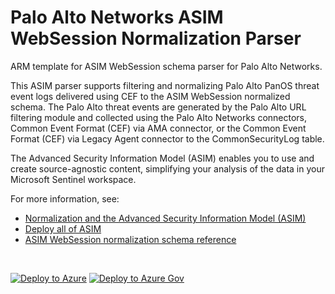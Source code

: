 # Palo Alto Networks ASIM WebSession Normalization Parser

ARM template for ASIM WebSession schema parser for Palo Alto Networks.

This ASIM parser supports filtering and normalizing Palo Alto PanOS threat event logs delivered using CEF to the ASIM WebSession normalized schema. The Palo Alto threat events are generated by the Palo Alto URL filtering module and collected using the Palo Alto Networks connectors, Common Event Format (CEF) via AMA connector, or the Common Event Format (CEF) via Legacy Agent connector to the CommonSecurityLog table.


The Advanced Security Information Model (ASIM) enables you to use and create source-agnostic content, simplifying your analysis of the data in your Microsoft Sentinel workspace.

For more information, see:

- [Normalization and the Advanced Security Information Model (ASIM)](https://aka.ms/AboutASIM)
- [Deploy all of ASIM](https://aka.ms/DeployASIM)
- [ASIM WebSession normalization schema reference](https://aka.ms/ASimWebSessionDoc)

<br>

[![Deploy to Azure](https://aka.ms/deploytoazurebutton)](https://portal.azure.com/#create/Microsoft.Template/uri/https%3A%2F%2Fraw.githubusercontent.com%2FAzure%2FAzure-Sentinel%2Fmaster%2FParsers%2FASimWebSession%2FARM%2FvimWebSessionPaloAltoCEF%2FvimWebSessionPaloAltoCEF.json) [![Deploy to Azure Gov](https://aka.ms/deploytoazuregovbutton)](https://portal.azure.us/#create/Microsoft.Template/uri/https%3A%2F%2Fraw.githubusercontent.com%2FAzure%2FAzure-Sentinel%2Fmaster%2FParsers%2FASimWebSession%2FARM%2FvimWebSessionPaloAltoCEF%2FvimWebSessionPaloAltoCEF.json)
